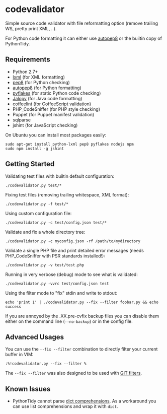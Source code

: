 codevalidator
=============

Simple source code validator with file reformatting option (remove trailing WS, pretty print XML, ..).

For Python code formatting it can either use [autopep8][autopep8] or the builtin copy of PythonTidy.

Requirements
------------

* Python 2.7+
* [lxml][lxml] (for XML formatting)
* [pep8][pep8] (for Python checking)
* [autopep8][autopep8] (for Python formatting)
* [pyflakes][pyflakes] (for static Python code checking)
* [Jalopy][Jalopy] (for Java code formatting)
* coffeelint (for CoffeeScript validation)
* PHP_CodeSniffer (for PHP style checking)
* Puppet (for Puppet manifest validation)
* sqlparse
* jshint (for JavaScript checking)

On Ubuntu you can install most packages easily:

    sudo apt-get install python-lxml pep8 pyflakes nodejs npm
    sudo npm install -g jshint

Getting Started
---------------

Validating test files with builtin default configuration:

    ./codevalidator.py test/*

Fixing test files (removing trailing whitespace, XML format):

    ./codevalidator.py -f test/*

Using custom configuration file:

    ./codevalidator.py -c test/config.json test/*

Validate and fix a whole directory tree:

    ./codevalidator.py -c myconfig.json -rf /path/to/mydirectory

Validate a single PHP file and print detailed error messages (needs PHP_CodeSniffer with PSR standards installed!):

    ./codevalidator.py -v test/test.php

Running in very verbose (debug) mode to see what is validated:

    ./codevalidator.py -vvrc test/config.json test

Using the filter mode to "fix" stdin and write to stdout:

    echo 'print 1' | ./codevalidator.py --fix --filter foobar.py && echo success

If you are annoyed by the .XX.pre-cvfix backup files you can disable them either on the command line (`--no-backup`) or in the config file.

Advanced Usages
---------------

You can use the `--fix --filter` combination to directly filter your current buffer in VIM:

    :%!codevalidator.py --fix --filter %

The `--fix --filter` was also designed to be used with [GIT filters].


Known Issues
------------

* PythonTidy cannot parse [dict comprehensions][dict comprehensions]. As a workaround you can use list comprehensions and wrap it with `dict`.

[lxml]:                 http://lxml.de/
[pep8]:                 https://pypi.python.org/pypi/pep8
[autopep8]:             https://pypi.python.org/pypi/autopep8
[pyflakes]:             https://pypi.python.org/pypi/pyflakes
[Jalopy]:               http://www.triemax.com/products/jalopy/
[dict comprehensions]:  http://www.python.org/dev/peps/pep-0274/
[GIT filters]:          https://www.kernel.org/pub/software/scm/git/docs/gitattributes.html
